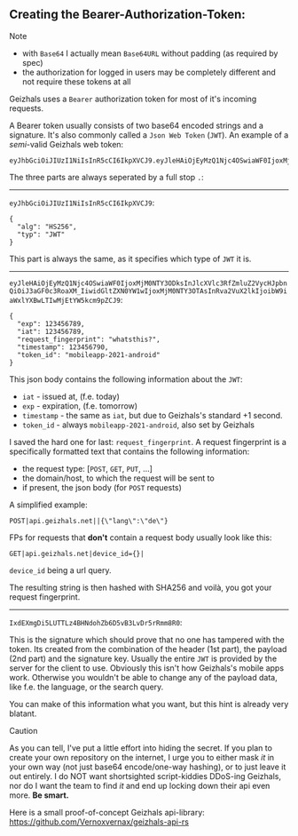 
## Creating the Bearer-Authorization-Token:

> [!NOTE]
> * with `Base64` I actually mean `Base64URL` without padding (as required by spec)
> * the authorization for logged in users may be completely different and not require these tokens at all

Geizhals uses a `Bearer` authorization token for most of it's incoming requests.

A Bearer token usually consists of two base64 encoded strings and a signature. It's also commonly called a `Json Web Token` (`JWT`). An example of a *semi*-valid Geizhals web token:

```
eyJhbGciOiJIUzI1NiIsInR5cCI6IkpXVCJ9.eyJleHAiOjEyMzQ1Njc4OSwiaWF0IjoxMjM0NTY3ODksInJlcXVlc3RfZmluZ2VycHJpbnQiOiJ3aGF0c3RoaXM_IiwidGltZXN0YW1wIjoxMjM0NTY3OTAsInRva2VuX2lkIjoibW9iaWxlYXBwLTIwMjEtYW5kcm9pZCJ9.IxdEXmgDi5LUTTLz4BHNdohZb6D5vB3LvDr5rRmm8R0
```

The three parts are always seperated by a full stop `.`:
___
`eyJhbGciOiJIUzI1NiIsInR5cCI6IkpXVCJ9`:
```
{
  "alg": "HS256",
  "typ": "JWT"
}
```
This part is always the same, as it specifies which type of `JWT` it is.
___

`eyJleHAiOjEyMzQ1Njc4OSwiaWF0IjoxMjM0NTY3ODksInJlcXVlc3RfZmluZ2VycHJpbnQiOiJ3aGF0c3RoaXM_IiwidGltZXN0YW1wIjoxMjM0NTY3OTAsInRva2VuX2lkIjoibW9iaWxlYXBwLTIwMjEtYW5kcm9pZCJ9`:
```
{
  "exp": 123456789,
  "iat": 123456789,
  "request_fingerprint": "whatsthis?",
  "timestamp": 123456790,
  "token_id": "mobileapp-2021-android"
}
```
This json body contains the following information about the `JWT`:
* `iat` - issued at, (f.e. today)
* `exp` - expiration, (f.e. tomorrow)
* `timestamp` - the same as `iat`, but due to Geizhals's standard +1 second.
* `token_id` - always `mobileapp-2021-android`, also set by Geizhals

I saved the hard one for last: `request_fingerprint`.
A request fingerprint is a specifically formatted text that contains the following information:
* the request type: [`POST`, `GET`, `PUT`, ...]
* the domain/host, to which the request will be sent to
* if present, the json body (for `POST` requests)

A simplified example:
```
POST|api.geizhals.net||{\"lang\":\"de\"}
```

FPs for requests that **don't** contain a request body usually look like this:
```
GET|api.geizhals.net|device_id={}|
```
`device_id` being a url query.

The resulting string is then hashed with SHA256 and voilà, you got your request fingerprint.
___

`IxdEXmgDi5LUTTLz4BHNdohZb6D5vB3LvDr5rRmm8R0`:

This is the signature which should prove that no one has tampered with the token.
Its created from the combination of the header (1st part), the payload (2nd part) and the signature key.
Usually the entire `JWT` is provided by the server for the client to use.
Obviously this isn't how Geizhals's mobile apps work. Otherwise you wouldn't be able to change any of the payload data, like f.e. the language, or the search query.

You can make of this information what you want, but this hint is already very blatant.

> [!CAUTION]
> As you can tell, I've put a little effort into hiding the secret. If you plan to create your own repository on the internet, I urge you to either mask *it* in your own way (not just base64 encode/one-way hashing), or to just leave it out entirely. I do NOT want shortsighted script-kiddies DDoS-ing Geizhals, nor do I want the team to find *it* and end up locking down their api even more. **Be smart.**

Here is a small proof-of-concept Geizhals api-library: https://github.com/Vernoxvernax/geizhals-api-rs
